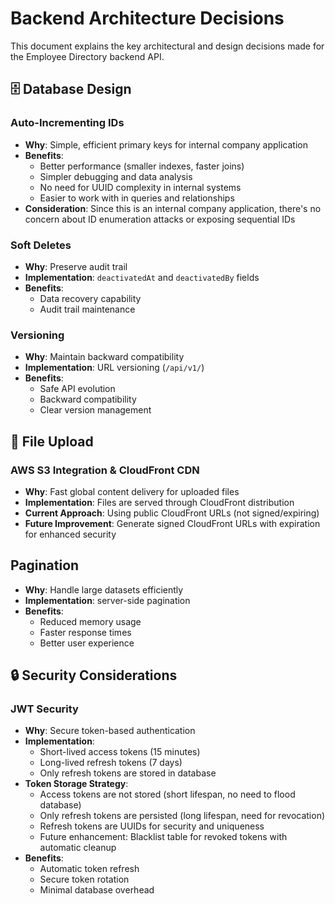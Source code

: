 # Backend Architecture Decisions

This document explains the key architectural and design decisions made for the Employee Directory backend API.

## 🗄️ Database Design

### **Auto-Incrementing IDs**

- **Why**: Simple, efficient primary keys for internal company application
- **Benefits**:
    - Better performance (smaller indexes, faster joins)
    - Simpler debugging and data analysis
    - No need for UUID complexity in internal systems
    - Easier to work with in queries and relationships
- **Consideration**: Since this is an internal company application, there's no concern about ID enumeration attacks or exposing sequential IDs

### **Soft Deletes**

- **Why**: Preserve audit trail
- **Implementation**: `deactivatedAt` and `deactivatedBy` fields
- **Benefits**:
    - Data recovery capability
    - Audit trail maintenance

### **Versioning**

- **Why**: Maintain backward compatibility
- **Implementation**: URL versioning (`/api/v1/`)
- **Benefits**:
    - Safe API evolution
    - Backward compatibility
    - Clear version management

## 📁 File Upload

### **AWS S3 Integration & CloudFront CDN**

- **Why**: Fast global content delivery for uploaded files
- **Implementation**: Files are served through CloudFront distribution
- **Current Approach**: Using public CloudFront URLs (not signed/expiring)
- **Future Improvement**: Generate signed CloudFront URLs with expiration for enhanced security

## **Pagination**

- **Why**: Handle large datasets efficiently
- **Implementation**: server-side pagination
- **Benefits**:
    - Reduced memory usage
    - Faster response times
    - Better user experience

## 🔒 Security Considerations

### **JWT Security**

- **Why**: Secure token-based authentication
- **Implementation**:
    - Short-lived access tokens (15 minutes)
    - Long-lived refresh tokens (7 days)
    - Only refresh tokens are stored in database
- **Token Storage Strategy**:
    - Access tokens are not stored (short lifespan, no need to flood database)
    - Only refresh tokens are persisted (long lifespan, need for revocation)
    - Refresh tokens are UUIDs for security and uniqueness
    - Future enhancement: Blacklist table for revoked tokens with automatic cleanup
- **Benefits**:
    - Automatic token refresh
    - Secure token rotation
    - Minimal database overhead

